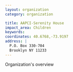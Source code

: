 ```yaml
---
layout: organization
category: organization

title: AAPCI-Serenity House
impact_area: Children
keywords: 
coordinates: 40.6768,-73.9197
address: |
  P.O. Box 330-704
  Brooklyn NY 11233
---
```

Organization's overview
